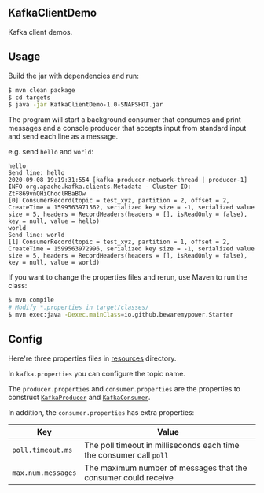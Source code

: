 ## KafkaClientDemo

Kafka client demos.

## Usage

Build the jar with dependencies and run:

```bash
$ mvn clean package
$ cd targets
$ java -jar KafkaClientDemo-1.0-SNAPSHOT.jar
```

The program will start a background consumer that consumes and print messages and a console producer that accepts input from standard input and send each line as a message.

e.g. send `hello` and `world`:

```
hello
Send line: hello
2020-09-08 19:19:31:554 [kafka-producer-network-thread | producer-1] INFO org.apache.kafka.clients.Metadata - Cluster ID: ZtF869vnQHiChoclRBaBOw
[0] ConsumerRecord(topic = test_xyz, partition = 2, offset = 2, CreateTime = 1599563971562, serialized key size = -1, serialized value size = 5, headers = RecordHeaders(headers = [], isReadOnly = false), key = null, value = hello)
world
Send line: world
[1] ConsumerRecord(topic = test_xyz, partition = 1, offset = 2, CreateTime = 1599563972996, serialized key size = -1, serialized value size = 5, headers = RecordHeaders(headers = [], isReadOnly = false), key = null, value = world)
```

If you want to change the properties files and rerun, use Maven to run the class:

```bash
$ mvn compile
# Modify *.properties in target/classes/
$ mvn exec:java -Dexec.mainClass=io.github.bewaremypower.Starter
```

## Config

Here're three properties files in [resources](src/main/resources/) directory.

In `kafka.properties` you can configure the topic name.

The `producer.properties` and `consumer.properties` are the properties to construct [`KafkaProducer`](https://kafka.apache.org/20/javadoc/org/apache/kafka/clients/producer/KafkaProducer.html) and [`KafkaConsumer`](https://kafka.apache.org/20/javadoc/org/apache/kafka/clients/consumer/KafkaConsumer.html).

In addition, the `consumer.properties` has extra properties:

| Key                | Value                                                        |
| ------------------ | ------------------------------------------------------------ |
| `poll.timeout.ms`  | The poll timeout in milliseconds each time the consumer call `poll` |
| `max.num.messages` | The maximum number of messages that the consumer could receive |
